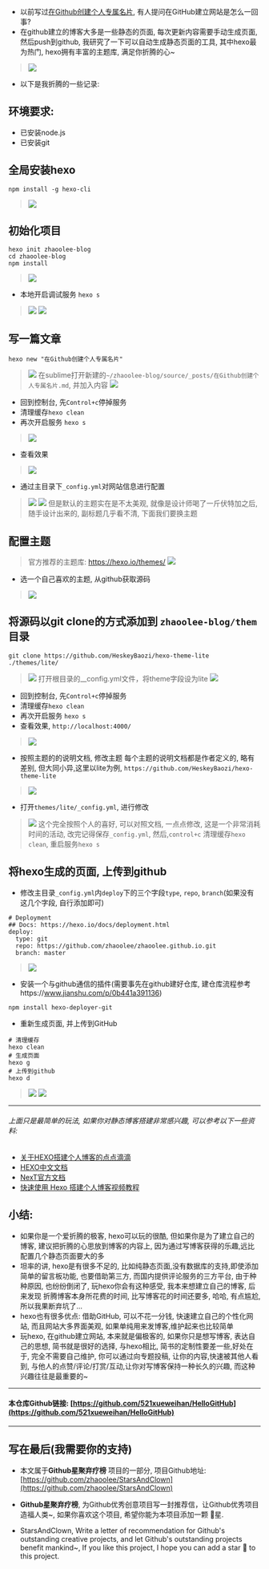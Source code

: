 -  以前写过[在Github创建个人专属名片](https://www.jianshu.com/p/0b441a391136), 有人提问在GitHub建立网站是怎么一回事? 
-  在github建立的博客大多是一些静态的页面, 每次更新内容需要手动生成页面, 然后push到github, 我研究了一下可以自动生成静态页面的工具, 其中hexo最为热门, hexo拥有丰富的主题库, 满足你折腾的心~ 
> ![](https://raw.githubusercontent.com/zhaoolee/GraphBed/master/images/80d19899b8540f3b09d90edbf5dad636.png)

- 以下是我折腾的一些记录:
## 环境要求:
- 已安装node.js
- 已安装git

## 全局安装hexo
```
npm install -g hexo-cli
```
> ![](https://raw.githubusercontent.com/zhaoolee/GraphBed/master/images/ab3848ae3d1a52722852fca043f42fe5.png)
## 初始化项目
```
hexo init zhaoolee-blog
cd zhaoolee-blog
npm install
```
> ![](https://raw.githubusercontent.com/zhaoolee/GraphBed/master/images/f318478a2db90333af21166a31ac373b.png)

- 本地开启调试服务 `hexo s`
> ![](https://raw.githubusercontent.com/zhaoolee/GraphBed/master/images/e9b29f8084590701477c05e5ef848fb4.png)
> ![](https://raw.githubusercontent.com/zhaoolee/GraphBed/master/images/84df2916a72cec985cf4cd07d2b27253.png)

## 写一篇文章
```
hexo new "在Github创建个人专属名片" 
```
> ![](https://raw.githubusercontent.com/zhaoolee/GraphBed/master/images/44d2cb6a6d230b1153a8815d3c92147a.png)
> 在sublime打开新建的`~/zhaoolee-blog/source/_posts/在Github创建个人专属名片.md`, 并加入内容
> ![](https://raw.githubusercontent.com/zhaoolee/GraphBed/master/images/c0d6d868a67f611e1c0c6e7bd90844d5.png)
- 回到控制台, 先`Control+c`停掉服务
- 清理缓存`hexo clean`
- 再次开启服务 `hexo s`
> ![](https://raw.githubusercontent.com/zhaoolee/GraphBed/master/images/aeb6490210b05cd9f54e3c3f29d802e3.png)
- 查看效果
> ![](https://raw.githubusercontent.com/zhaoolee/GraphBed/master/images/6fb3aaf35b7f2f48b5768f19922f3337.png)
- 通过主目录下`_config.yml`对网站信息进行配置
> ![](https://raw.githubusercontent.com/zhaoolee/GraphBed/master/images/ee245f106b0e14fd3e493bbc8e33b7d7.png)
> ![](https://raw.githubusercontent.com/zhaoolee/GraphBed/master/images/59b6a6d436e627181217d41097d969ce.png)
> 但是默认的主题实在是不太美观, 就像是设计师喝了一斤伏特加之后, 随手设计出来的, 副标题几乎看不清, 下面我们要换主题

## 配置主题
> 官方推荐的主题库: https://hexo.io/themes/
> ![](https://raw.githubusercontent.com/zhaoolee/GraphBed/master/images/8f9f20665e3d554d9d40da86ca45da11.png)
- 选一个自己喜欢的主题, 从github获取源码
> ![](https://raw.githubusercontent.com/zhaoolee/GraphBed/master/images/a00dedef38eb45b4659568092c1d7780.png)
## 将源码以git clone的方式添加到 `zhaoolee-blog/them` 目录
```
git clone https://github.com/HeskeyBaozi/hexo-theme-lite ./themes/lite/
```
> ![](https://raw.githubusercontent.com/zhaoolee/GraphBed/master/images/c20afb630ea038dd36c7823243d1bcb6.png)
> 打开根目录的__config.yml文件，将theme字段设为lite
> ![](https://raw.githubusercontent.com/zhaoolee/GraphBed/master/images/f723ab878da2b2369b28af22ee31fc8a.png)
- 回到控制台, 先`Control+c`停掉服务
- 清理缓存`hexo clean`
- 再次开启服务 `hexo s`
- 查看效果, `http://localhost:4000/`
> ![](https://raw.githubusercontent.com/zhaoolee/GraphBed/master/images/9ef0062fe0b29af778b6fe6a434423fc.png)

-  按照主题的的说明文档, 修改主题
每个主题的说明文档都是作者定义的, 略有差别, 但大同小异,这里以lite为例, `https://github.com/HeskeyBaozi/hexo-theme-lite`
> ![](https://raw.githubusercontent.com/zhaoolee/GraphBed/master/images/430c73592d5c7b33adcdeea2ce3928b1.png)
- 打开`themes/lite/_config.yml`, 进行修改
> ![](https://raw.githubusercontent.com/zhaoolee/GraphBed/master/images/3d3de06297ee06f14a9c28875a08224a.png)
> 这个完全按照个人的喜好, 可以对照文档, 一点点修改, 这是一个非常消耗时间的活动, 改完记得保存`_config.yml`, 然后,`control+c` 清理缓存`hexo clean`, 重启服务`hexo s` 
## 将hexo生成的页面, 上传到github
- 修改主目录`_config.yml`内`deploy`下的三个字段`type`, `repo`, `branch`(如果没有这几个字段, 自行添加即可) 
```
# Deployment
## Docs: https://hexo.io/docs/deployment.html
deploy:
  type: git
  repo: https://github.com/zhaoolee/zhaoolee.github.io.git
  branch: master
```
> ![](https://raw.githubusercontent.com/zhaoolee/GraphBed/master/images/4bf9715c34a6d0477d0d140fdbc6b818.png)
- 安装一个与github通信的插件(需要事先在github建好仓库, 建仓库流程参考https://www.jianshu.com/p/0b441a391136)
```
npm install hexo-deployer-git
```
- 重新生成页面, 并上传到GitHub
```
# 清理缓存
hexo clean
# 生成页面
hexo g
# 上传到github
hexo d
```
> ![](https://raw.githubusercontent.com/zhaoolee/GraphBed/master/images/845ec87cb4a7629b11018010d2d8f535.png)
> ![](https://raw.githubusercontent.com/zhaoolee/GraphBed/master/images/59af79349580520a26d96259241cb6a2.png)
---
###### 上面只是最简单的玩法, 如果你对静态博客搭建非常感兴趣, 可以参考以下一些资料:
- [关于HEXO搭建个人博客的点点滴滴](https://juejin.im/post/5a6ee00ef265da3e4b770ac1) 
- [HEXO中文文档](https://hexo.io/zh-cn/docs/index.html)
- [NexT官方文档](https://theme-next.iissnan.com/getting-started.html)
- [快速使用 Hexo 搭建个人博客视频教程](https://www.udemy.com/hexo-hwc/)

## 小结:
- 如果你是一个爱折腾的极客, hexo可以玩的很酷, 但如果你是为了建立自己的博客, 建议把折腾的心思放到博客的内容上, 因为通过写博客获得的乐趣,远比配置几个静态页面要大的多
- 坦率的讲, hexo是有很多不足的, 比如纯静态页面,没有数据库的支持,即使添加简单的留言板功能, 也要借助第三方, 而国内提供评论服务的三方平台, 由于种种原因, 也纷纷倒闭了, 玩hexo你会有这种感受, 我本来想建立自己的博客, 后来发现 折腾博客本身所花费的时间, 比写博客花的时间还要多, 哈哈, 有点尴尬, 所以我果断弃坑了...
- hexo也有很多优点: 借助GitHub, 可以不花一分钱, 快速建立自己的个性化网站, 而且网站大多界面美观, 如果单纯用来发博客,维护起来也比较简单 
- 玩hexo, 在github建立网站, 本来就是偏极客的, 如果你只是想写博客, 表达自己的思想, 简书就是很好的选择, 与hexo相比, 简书的定制性要差一些,好处在于, 完全不需要自己维护, 你可以通过向专题投稿, 让你的内容,快速被其他人看到, 与他人的点赞/评论/打赏/互动,让你对写博客保持一种长久的兴趣, 而这种兴趣往往是最重要的~

---

#### 本仓库Github链接: [https://github.com/521xueweihan/HelloGitHub](https://github.com/521xueweihan/HelloGitHub)

---

## 写在最后(我需要你的支持)
- 本文属于**Github星聚弃疗榜** 项目的一部分, 项目Github地址: [https://github.com/zhaoolee/StarsAndClown](https://github.com/zhaoolee/StarsAndClown)

- **Github星聚弃疗榜**, 为Github优秀创意项目写一封推荐信，让Github优秀项目造福人类~, 如果你喜欢这个项目, 希望你能为本项目添加一颗 🌟星.

- StarsAndClown, Write a letter of recommendation for Github's outstanding creative projects, and let Github's outstanding projects benefit mankind~, If you like this project, I hope you can add a star 🌟 to this project.






